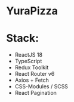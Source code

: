 # YuraPizza

# Stack:

-   ReactJS 18
-   TypeScript
-   Redux Toolkit
-   React Router v6
-   Axios + Fetch
-   CSS-Modules / SCSS
-   React Pagination
